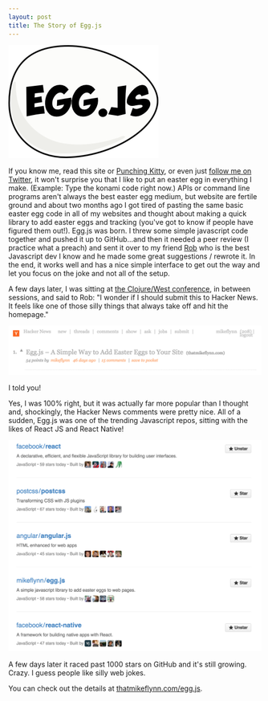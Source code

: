```yaml
---
layout: post
title: The Story of Egg.js
---
```


![image](/public/images/eggjs.png "Egg.js Logo")

If you know me, read this site or [Punching Kitty](http://punchingkitty.com), or even just [follow me on Twitter](http://twitter.com/thatmikeflynn), it won't surprise you that I like to put an easter egg in everything I make. (Example: Type the konami code right now.) APIs or command line programs aren't always the best easter egg medium, but website are fertile ground and about two months ago I got tired of pasting the same basic easter egg code in all of my websites and thought about making a quick library to add easter eggs and tracking (you've got to know if people have figured them out!). Egg.js was born. I threw some simple javascript code together and pushed it up to GitHub...and then it needed a peer review (I practice what a preach) and sent it over to my friend [Rob](https://github.com/rmcvey) who is the best Javascript dev I know and he made some great suggestions / rewrote it. In the end, it works well and has a nice simple interface to get out the way and let you focus on the joke and not all of the setup.

A few days later, I was sitting at [the Clojure/West conference](http://clojurewest.org), in between sessions, and said to Rob: "I wonder if I should submit this to Hacker News. It feels like one of those silly things that always take off and hit the homepage."

![image](/public/images/eggjs-hackernews.png "Egg.js on Hacker News")

I told you!

Yes, I was 100% right, but it was actually far more popular than I thought and, shockingly, the Hacker News comments were pretty nice. All of a sudden, Egg.js was one of the trending Javascript repos, sitting with the likes of React JS and React Native!

![image](/public/images/eggjs-github-rank.png "Egg.js on GitHub")

A few days later it raced past 1000 stars on GitHub and it's still growing. Crazy. I guess people like silly web jokes.

You can check out the details at [thatmikeflynn.com/egg.js](http://thatmikeflynn.com/egg.js/).